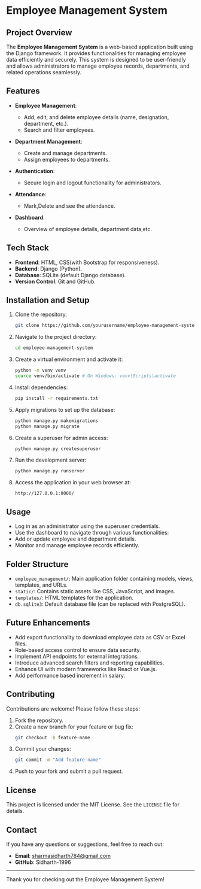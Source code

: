 # Employee Management System

## Project Overview

The **Employee Management System** is a web-based application built using the Django framework. It provides functionalities for managing employee data efficiently and securely. This system is designed to be user-friendly and allows administrators to manage employee records, departments, and related operations seamlessly.

## Features

- **Employee Management**:
  - Add, edit, and delete employee details (name, designation, department, etc.).
  - Search and filter employees.
- **Department Management**:
  - Create and manage departments.
  - Assign employees to departments.
- **Authentication**:
  - Secure login and logout functionality for administrators.
- **Attendance**:
  - Mark,Delete and see the attendance.

  
- **Dashboard**:
  - Overview of employee details, department data,etc.


## Tech Stack

- **Frontend**: HTML, CSS(with Bootstrap for responsiveness).
- **Backend**: Django (Python).
- **Database**: SQLite (default Django database).
- **Version Control**: Git and GitHub.

## Installation and Setup

1. Clone the repository:
   ```bash
   git clone https://github.com/yourusername/employee-management-system.git
   ```
2. Navigate to the project directory:
   ```bash
   cd employee-management-system
   ```
3. Create a virtual environment and activate it:
   ```bash
   python -m venv venv
   source venv/bin/activate # On Windows: venv\Scripts\activate
   ```
4. Install dependencies:
   ```bash
   pip install -r requirements.txt
   ```
5. Apply migrations to set up the database:
   ```bash
   python manage.py makemigrations
   python manage.py migrate
   ```
6. Create a superuser for admin access:
   ```bash
   python manage.py createsuperuser
   ```
7. Run the development server:
   ```bash
   python manage.py runserver
   ```
8. Access the application in your web browser at:
   ```
   http://127.0.0.1:8000/
   ```

## Usage

- Log in as an administrator using the superuser credentials.
- Use the dashboard to navigate through various functionalities:
- Add or update employee and department details.
- Monitor and manage employee records efficiently.


## Folder Structure

- `employee_management/`: Main application folder containing models, views, templates, and URLs.
- `static/`: Contains static assets like CSS, JavaScript, and images.
- `templates/`: HTML templates for the application.
- `db.sqlite3`: Default database file (can be replaced with PostgreSQL).

## Future Enhancements

- Add export functionality to download employee data as CSV or Excel files.
- Role-based access control to ensure data security.
- Implement API endpoints for external integrations.
- Introduce advanced search filters and reporting capabilities.
- Enhance UI with modern frameworks like React or Vue.js.
- Add performance based increment in salary.

## Contributing

Contributions are welcome! Please follow these steps:

1. Fork the repository.
2. Create a new branch for your feature or bug fix:
   ```bash
   git checkout -b feature-name
   ```
3. Commit your changes:
   ```bash
   git commit -m "Add feature-name"
   ```
4. Push to your fork and submit a pull request.

## License

This project is licensed under the MIT License. See the `LICENSE` file for details.

## Contact

If you have any questions or suggestions, feel free to reach out:

- **Email**: [sharmasidharth784@gmail.com](mailto\:sharmasidharth784@gmail.com)
- **GitHub**: Sidharth-1996

---

Thank you for checking out the Employee Management System!

